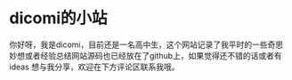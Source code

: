 # **dicomi的小站**  
你好呀，我是dicomi，目前还是一名高中生，这个网站记录了我平时的一些奇思妙想或者经验总结网站源码也已经放在了github上，如果觉得还不错的话或者有 ideas 想与我分享，欢迎在下方评论区联系我哦。
